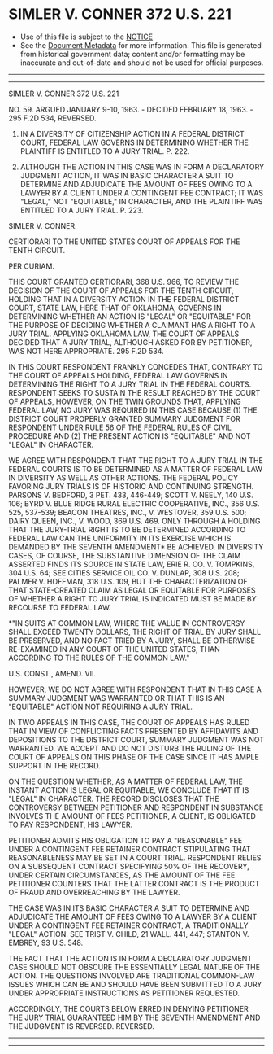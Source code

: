 ---
---

# SIMLER V. CONNER 372 U.S. 221

* Use of this file is subject to the [NOTICE](https://github.com/publicdocs/notice/blob/master/NOTICE)
* See the [Document Metadata](../../../) for more information.
  This file is generated from historical government data; content and/or formatting may be inaccurate and out-of-date and should not be used for official purposes.

----------
----------

SIMLER V. CONNER 372 U.S. 221

NO. 59.  ARGUED JANUARY 9-10, 1963.  - DECIDED FEBRUARY 18, 1963.  - 295 F.2D 534, REVERSED.

1.  IN A DIVERSITY OF CITIZENSHIP ACTION IN A FEDERAL DISTRICT COURT, FEDERAL LAW GOVERNS IN DETERMINING WHETHER THE PLAINTIFF IS ENTITLED TO A JURY TRIAL.  P. 222.

2.  ALTHOUGH THE ACTION IN THIS CASE WAS IN FORM A DECLARATORY JUDGMENT ACTION, IT WAS IN BASIC CHARACTER A SUIT TO DETERMINE AND ADJUDICATE THE AMOUNT OF FEES OWING TO A LAWYER BY A CLIENT UNDER A CONTINGENT FEE CONTRACT; IT WAS "LEGAL," NOT "EQUITABLE," IN CHARACTER, AND THE PLAINTIFF WAS ENTITLED TO A JURY TRIAL.  P. 223.

SIMLER V. CONNER.

CERTIORARI TO THE UNITED STATES COURT OF APPEALS FOR THE TENTH CIRCUIT.

PER CURIAM.

THIS COURT GRANTED CERTIORARI, 368 U.S. 966, TO REVIEW THE DECISION OF THE COURT OF APPEALS FOR THE TENTH CIRCUIT, HOLDING THAT IN A DIVERSITY ACTION IN THE FEDERAL DISTRICT COURT, STATE LAW, HERE THAT OF OKLAHOMA, GOVERNS IN DETERMINING WHETHER AN ACTION IS "LEGAL" OR "EQUITABLE" FOR THE PURPOSE OF DECIDING WHETHER A CLAIMANT HAS A RIGHT TO A JURY TRIAL.  APPLYING OKLAHOMA LAW, THE COURT OF APPEALS DECIDED THAT A JURY TRIAL, ALTHOUGH ASKED FOR BY PETITIONER, WAS NOT HERE APPROPRIATE.  295 F.2D 534.

IN THIS COURT RESPONDENT FRANKLY CONCEDES THAT, CONTRARY TO THE COURT OF APPEALS HOLDING, FEDERAL LAW GOVERNS IN DETERMINING THE RIGHT TO A JURY TRIAL IN THE FEDERAL COURTS.  RESPONDENT SEEKS TO SUSTAIN THE RESULT REACHED BY THE COURT OF APPEALS, HOWEVER, ON THE TWIN GROUNDS THAT, APPLYING FEDERAL LAW, NO JURY WAS REQUIRED IN THIS CASE BECAUSE (1) THE DISTRICT COURT PROPERLY GRANTED SUMMARY JUDGMENT FOR RESPONDENT UNDER RULE 56 OF THE FEDERAL RULES OF CIVIL PROCEDURE AND (2) THE PRESENT ACTION IS "EQUITABLE" AND NOT "LEGAL" IN CHARACTER.

WE AGREE WITH RESPONDENT THAT THE RIGHT TO A JURY TRIAL IN THE FEDERAL COURTS IS TO BE DETERMINED AS A MATTER OF FEDERAL LAW IN DIVERSITY AS WELL AS OTHER ACTIONS.  THE FEDERAL POLICY FAVORING JURY TRIALS IS OF HISTORIC AND CONTINUING STRENGTH.  PARSONS V. BEDFORD, 3 PET. 433, 446-449; SCOTT V. NEELY, 140 U.S. 106; BYRD V. BLUE RIDGE RURAL ELECTRIC COOPERATIVE, INC., 356 U.S. 525, 537-539; BEACON THEATRES, INC., V. WESTOVER, 359 U.S. 500; DAIRY QUEEN, INC., V. WOOD, 369 U.S. 469.  ONLY THROUGH A HOLDING THAT THE JURY-TRIAL RIGHT IS TO BE DETERMINED ACCORDING TO FEDERAL LAW CAN THE UNIFORMITY IN ITS EXERCISE WHICH IS DEMANDED BY THE SEVENTH AMENDMENT\* BE ACHIEVED.  IN DIVERSITY CASES, OF COURSE, THE SUBSTANTIVE DIMENSION OF THE CLAIM ASSERTED FINDS ITS SOURCE IN STATE LAW, ERIE R. CO. V. TOMPKINS, 304 U.S. 64; SEE CITIES SERVICE OIL CO. V. DUNLAP, 308 U.S. 208; PALMER V. HOFFMAN, 318 U.S. 109, BUT THE CHARACTERIZATION OF THAT STATE-CREATED CLAIM AS LEGAL OR EQUITABLE FOR PURPOSES OF WHETHER A RIGHT TO JURY TRIAL IS INDICATED MUST BE MADE BY RECOURSE TO FEDERAL LAW.

\*"IN SUITS AT COMMON LAW, WHERE THE VALUE IN CONTROVERSY SHALL EXCEED TWENTY DOLLARS, THE RIGHT OF TRIAL BY JURY SHALL BE PRESERVED, AND NO FACT TRIED BY A JURY, SHALL BE OTHERWISE RE-EXAMINED IN ANY COURT OF THE UNITED STATES, THAN ACCORDING TO THE RULES OF THE COMMON LAW."

U.S. CONST., AMEND. VII.

HOWEVER, WE DO NOT AGREE WITH RESPONDENT THAT IN THIS CASE A SUMMARY JUDGMENT WAS WARRANTED OR THAT THIS IS AN "EQUITABLE" ACTION NOT REQUIRING A JURY TRIAL.

IN TWO APPEALS IN THIS CASE, THE COURT OF APPEALS HAS RULED THAT IN VIEW OF CONFLICTING FACTS PRESENTED BY AFFIDAVITS AND DEPOSITIONS TO THE DISTRICT COURT, SUMMARY JUDGMENT WAS NOT WARRANTED.  WE ACCEPT AND DO NOT DISTURB THE RULING OF THE COURT OF APPEALS ON THIS PHASE OF THE CASE SINCE IT HAS AMPLE SUPPORT IN THE RECORD.

ON THE QUESTION WHETHER, AS A MATTER OF FEDERAL LAW, THE INSTANT ACTION IS LEGAL OR EQUITABLE, WE CONCLUDE THAT IT IS "LEGAL" IN CHARACTER.  THE RECORD DISCLOSES THAT THE CONTROVERSY BETWEEN PETITIONER AND RESPONDENT IN SUBSTANCE INVOLVES THE AMOUNT OF FEES PETITIONER, A CLIENT, IS OBLIGATED TO PAY RESPONDENT, HIS LAWYER.

PETITIONER ADMITS HIS OBLIGATION TO PAY A "REASONABLE" FEE UNDER A CONTINGENT FEE RETAINER CONTRACT STIPULATING THAT REASONABLENESS MAY BE SET IN A COURT TRIAL.  RESPONDENT RELIES ON A SUBSEQUENT CONTRACT SPECIFYING 50% OF THE RECOVERY, UNDER CERTAIN CIRCUMSTANCES, AS THE AMOUNT OF THE FEE.  PETITIONER COUNTERS THAT THE LATTER CONTRACT IS THE PRODUCT OF FRAUD AND OVERREACHING BY THE LAWYER.

THE CASE WAS IN ITS BASIC CHARACTER A SUIT TO DETERMINE AND ADJUDICATE THE AMOUNT OF FEES OWING TO A LAWYER BY A CLIENT UNDER A CONTINGENT FEE RETAINER CONTRACT, A TRADITIONALLY "LEGAL" ACTION.  SEE TRIST V. CHILD, 21 WALL.  441, 447; STANTON V. EMBREY, 93 U.S. 548.

THE FACT THAT THE ACTION IS IN FORM A DECLARATORY JUDGMENT CASE SHOULD NOT OBSCURE THE ESSENTIALLY LEGAL NATURE OF THE ACTION.  THE QUESTIONS INVOLVED ARE TRADITIONAL COMMON-LAW ISSUES WHICH CAN BE AND SHOULD HAVE BEEN SUBMITTED TO A JURY UNDER APPROPRIATE INSTRUCTIONS AS PETITIONER REQUESTED.

ACCORDINGLY, THE COURTS BELOW ERRED IN DENYING PETITIONER THE JURY TRIAL GUARANTEED HIM BY THE SEVENTH AMENDMENT AND THE JUDGMENT IS REVERSED.  REVERSED.


----------
----------

